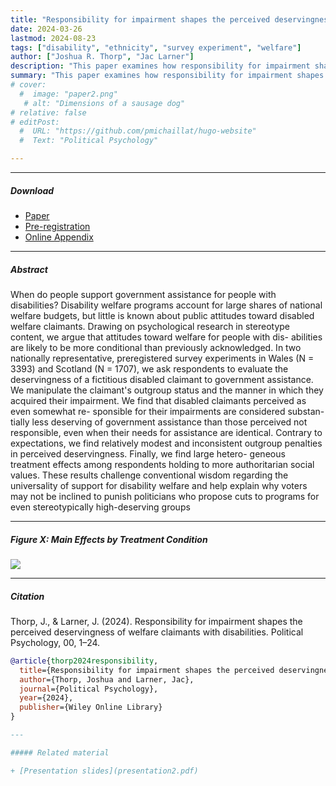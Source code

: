 ```yaml
---
title: "Responsibility for impairment shapes the perceived deservingness of welfare claimants with disabilities" 
date: 2024-03-26
lastmod: 2024-08-23
tags: ["disability", "ethnicity", "survey experiment", "welfare"]
author: ["Joshua R. Thorp", "Jac Larner"]
description: "This paper examines how responsibility for impairment shapes the perceived deservingness of disabled welfare claimants to government assistance. Published in Political Psychology, 2024." 
summary: "This paper examines how responsibility for impairment shapes the perceived deservingness of disabled welfare claimants to government assistance." 
# cover:
  #  image: "paper2.png"
   # alt: "Dimensions of a sausage dog"
# relative: false
# editPost:
  #  URL: "https://github.com/pmichaillat/hugo-website"
  #  Text: "Political Psychology"

---
```


---

##### Download

+ [Paper](ThorpLarner2024_PoliticalPsych_ResponsibilityforImpairment.pdf)
+ [Pre-registration](ResponsibilityforImpairment_Registration.pdf)
+ [Online Appendix]()
  
---

##### Abstract
When do people support government assistance for people with disabilities? Disability welfare programs account for large shares of national welfare budgets, but little is known about public attitudes toward disabled welfare claimants. Drawing on psychological research in stereotype content, we argue that attitudes toward welfare for people with dis- abilities are likely to be more conditional than previously acknowledged. In two nationally representative, preregistered survey experiments in Wales (N = 3393) and Scotland (N = 1707), we ask respondents to evaluate the deservingness of a fictitious disabled claimant to government assistance. We manipulate the claimant's outgroup status and the manner in which they acquired their impairment. We find that disabled claimants perceived as even somewhat re- sponsible for their impairments are considered substan- tially less deserving of government assistance than those perceived not responsible, even when their needs for assistance are identical. Contrary to expectations, we find relatively modest and inconsistent outgroup penalties in perceived deservingness. Finally, we find large hetero- geneous treatment effects among respondents holding to more authoritarian social values. These results challenge conventional wisdom regarding the universality of support for disability welfare and help explain why voters may not be inclined to punish politicians who propose cuts to programs for even stereotypically high-deserving groups

---

##### Figure X:  Main Effects by Treatment Condition

![](figurex.png)

---

##### Citation

Thorp, J., & Larner, J. (2024). Responsibility for impairment shapes the perceived deservingness of welfare claimants with disabilities. Political Psychology, 00, 1–24.

```BibTeX
@article{thorp2024responsibility,
  title={Responsibility for impairment shapes the perceived deservingness of welfare claimants with disabilities},
  author={Thorp, Joshua and Larner, Jac},
  journal={Political Psychology},
  year={2024},
  publisher={Wiley Online Library}
}

---

##### Related material

+ [Presentation slides](presentation2.pdf)
